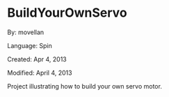 # BuildYourOwnServo

By: movellan

Language: Spin

Created: Apr 4, 2013

Modified: April 4, 2013

Project illustrating how to build your own servo motor.
